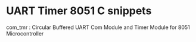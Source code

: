 # UART Timer 8051 C snippets
com_tmr : Circular Buffered UART Com Module and Timer Module for 8051 Microcontroller
